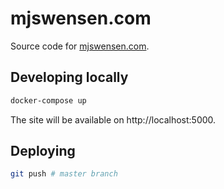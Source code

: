 # mjswensen.com

Source code for [mjswensen.com](https://mjswensen.com/).

## Developing locally

```sh
docker-compose up
```

The site will be available on http://localhost:5000.

## Deploying

```sh
git push # master branch
```
